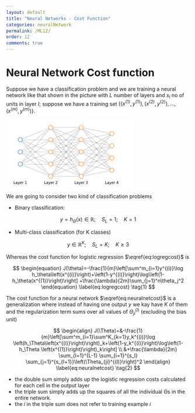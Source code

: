 ```yaml
---
layout: default
title: "Neural Networks - Cost Function"
categories: neuralNetwork
permalink: /ML12/
order: 12
comments: true
---
```


# Neural Network Cost function
Suppose we have a classification problem and we are training a neural network like that shown in the picture with $L$ number of layers and $s_l$ no of units in layer $l$; suppose we have a training set $\left \lbrace  (x^{(1)}, y^{(1)}), (x^{(2)}, y^{(2)}), \dots, (x^{(m)}, y^{(m)}) \right \rbrace$.


    
![png](ML-12-NeuralNetworkCostFunction_files/ML-12-NeuralNetworkCostFunction_2_0.png)
    


We are going to consider two kind of classification problems

* Binary classification: 

$$y = h_\Theta(x) \in \mathbb{R};\quad S_L=1;\quad K=1$$

* Multi-class classification (for K classes)

$$y \in \mathbb{R}^K;\quad S_L=K;\quad K \geq 3$$

Whereas the cost function for logistic regression $\eqref{eq:logregcost}$ is

$$
\begin{equation}
J(\theta)=-\frac{1}{m}\left[\sum^m_{i=1}y^{(i)}\log h_\theta\left(x^{(i)}\right)+\left(1-y^{(i)}\right)\log\left(1-h_\theta(x^{(1)}\right)\right] +\frac{\lambda}{2m}\sum_{j=1}^n\theta_j^2
\end{equation}
\label{eq:logregcost} \tag{1}
$$

The cost function for a neural network $\eqref{eq:neuralnetcost}$ is a generalization where instead of having one output $y$ we kay have $K$ of them and the regularization term sums over all values of $\Theta_{ji}^{(l)}$ (excluding the bias unit)

$$
\begin{align}
J(\Theta)=&-\frac{1}{m}\left[\sum^m_{i=1}\sum^K_{k=1}y_k^{(i)}\log \left(h_\Theta\left(x^{(i)}\right)\right)_k+\left(1-y_k^{(i)}\right)\log\left(1-h_\Theta \left(x^{(1)}\right)\right)_k\right] \\
&+\frac{\lambda}{2m} \sum_{l=1}^{L-1} \sum_{i=1}^{s_l} \sum_{j=1}^{s_{l+1}}\left(\Theta_{ji}^{(l)}\right)^2
\end{align}
\label{eq:neuralnetcost} \tag{2}
$$

* the double sum simply adds up the logistic regression costs calculated for each cell in the output layer
* the triple sum simply adds up the squares of all the individual Θs in the entire network.
* the $i$ in the triple sum does not refer to training example $i$
